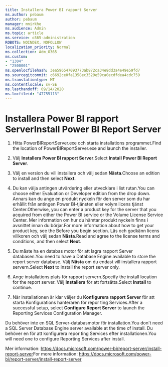 ```yaml
---
title: Installera Power BI rapport Server
ms.author: pebaum
author: pebaum
manager: mnirkhe
ms.audience: Admin
ms.topic: article
ms.service: o365-administration
ROBOTS: NOINDEX, NOFOLLOW
localization_priority: Normal
ms.collection: Adm_O365
ms.custom:
- "1304"
- "2500001"
ms.openlocfilehash: 3ea596547093773ab872ca34e8dd3a4e49e59fd7
ms.sourcegitcommit: c6692ce0fa1358ec3529e59ca0ecdfdea4cdc759
ms.translationtype: MT
ms.contentlocale: sv-SE
ms.lasthandoff: 09/14/2020
ms.locfileid: "47755113"
---
```

# <a name="install-power-bi-report-server"></a><span data-ttu-id="38685-102">Installera Power BI rapport Server</span><span class="sxs-lookup"><span data-stu-id="38685-102">Install Power BI Report Server</span></span>

1. <span data-ttu-id="38685-103">Hitta PowerBIReportServer.exe och starta installations programmet.</span><span class="sxs-lookup"><span data-stu-id="38685-103">Find the location of PowerBIReportServer.exe and launch the installer.</span></span>

2. <span data-ttu-id="38685-104">Välj **Installera Power BI rapport Server**.</span><span class="sxs-lookup"><span data-stu-id="38685-104">Select **Install Power BI Report Server**.</span></span>

3. <span data-ttu-id="38685-105">Välj en version du vill installera och välj sedan **Nästa**.</span><span class="sxs-lookup"><span data-stu-id="38685-105">Choose an edition to install and then select **Next**.</span></span>

4. <span data-ttu-id="38685-106">Du kan välja antingen utvärdering eller utvecklare i list rutan.</span><span class="sxs-lookup"><span data-stu-id="38685-106">You can choose either Evaluation or Developer edition from the drop down.</span></span>  <span data-ttu-id="38685-107">Annars kan du ange en produkt nyckeln för den server som du har erhållit från antingen Power BI-tjänsten eller volym licens tjänst Center.</span><span class="sxs-lookup"><span data-stu-id="38685-107">Otherwise, you can enter a product key for the server that you acquired from either the Power BI service or the Volume License Service Center.</span></span> <span data-ttu-id="38685-108">Mer information om hur du hämtar produkt nyckeln finns i avsnittet innan du börjar.</span><span class="sxs-lookup"><span data-stu-id="38685-108">For more information about how to get your product key, see the Before you begin section.</span></span> <span data-ttu-id="38685-109">Läs och godkänn licens villkoren och välj sedan **Nästa**.</span><span class="sxs-lookup"><span data-stu-id="38685-109">Read and agree to the license terms and conditions, and then select **Next**.</span></span>

5. <span data-ttu-id="38685-110">Du måste ha en databas motor för att lagra rapport Server databasen.</span><span class="sxs-lookup"><span data-stu-id="38685-110">You need to have a Database Engine available to store the report server database.</span></span> <span data-ttu-id="38685-111">Välj **Nästa** om du endast vill installera rapport servern.</span><span class="sxs-lookup"><span data-stu-id="38685-111">Select **Next** to install the report server only.</span></span>

6. <span data-ttu-id="38685-112">Ange installations plats för rapport servern.</span><span class="sxs-lookup"><span data-stu-id="38685-112">Specify the install location for the report server.</span></span> <span data-ttu-id="38685-113">Välj **Installera** för att fortsätta.</span><span class="sxs-lookup"><span data-stu-id="38685-113">Select **Install** to continue.</span></span>

7. <span data-ttu-id="38685-114">När installationen är klar väljer du **Konfigurera rapport Server** för att starta Konfigurations hanteraren för repor ting Services.</span><span class="sxs-lookup"><span data-stu-id="38685-114">After a successful setup, select **Configure Report Server** to launch the Reporting Services Configuration Manager.</span></span>

<span data-ttu-id="38685-115">Du behöver inte en SQL Server-databasmotor för installation.</span><span class="sxs-lookup"><span data-stu-id="38685-115">You don't need a SQL Server Database Engine server available at the time of install.</span></span> <span data-ttu-id="38685-116">Du behöver en för att konfigurera repor ting Services efter installationen.</span><span class="sxs-lookup"><span data-stu-id="38685-116">You will need one to configure Reporting Services after install.</span></span>

<span data-ttu-id="38685-117">Mer information: https://docs.microsoft.com/power-bi/report-server/install-report-server</span><span class="sxs-lookup"><span data-stu-id="38685-117">For more information: https://docs.microsoft.com/power-bi/report-server/install-report-server</span></span>
